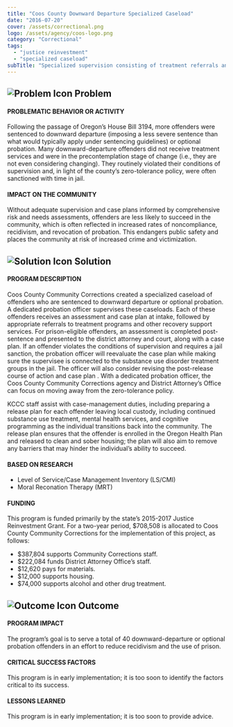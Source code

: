 ```yaml
---
title: "Coos County Downward Departure Specialized Caseload"
date: "2016-07-20"
cover: /assets/correctional.png
logo: /assets/agency/coos-logo.png
category: "Correctional"
tags:
  - "justice reinvestment"
  - "specialized caseload"
subTitle: "Specialized supervision consisting of treatment referrals and recovery support services aim to reduce recidivism and prison use."
---
```


## ![Problem Icon](https://github.com/google/material-design-icons/raw/master/alert/1x_web/ic_error_outline_black_48dp.png "Problem") Problem

#### PROBLEMATIC BEHAVIOR OR ACTIVITY

Following the passage of Oregon’s House Bill 3194, more offenders were sentenced to downward departure (imposing a less severe sentence than what would typically apply under sentencing guidelines) or optional probation. Many downward-departure offenders did not receive treatment services and were in the precontemplation stage of change (i.e., they are not even considering changing). They routinely violated their conditions of supervision and, in light of the county’s zero-tolerance policy, were often sanctioned with time in jail.

#### IMPACT ON THE COMMUNITY

Without adequate supervision and case plans informed by comprehensive risk and needs assessments, offenders are less likely to succeed in the community, which is often reflected in increased rates of noncompliance, recidivism, and revocation of probation. This endangers public safety and places the community at risk of increased crime and victimization.

## ![Solution Icon](https://github.com/google/material-design-icons/raw/master/action/1x_web/ic_lightbulb_outline_black_48dp.png "Solution") Solution

#### PROGRAM DESCRIPTION

Coos County Community Corrections created a specialized caseload of offenders who are sentenced to downward departure or optional probation. A dedicated probation officer supervises these caseloads. Each of these offenders receives an assessment and case plan at intake, followed by appropriate referrals to treatment programs and other recovery support services. For prison-eligible offenders, an assessment is completed post-sentence and presented to the district attorney and court, along with a case plan. If an offender violates the conditions of supervision and requires a jail sanction, the probation officer will reevaluate the case plan while making sure the supervisee is connected to the substance use disorder treatment groups in the jail. The officer will also consider revising the post-release course of action and case plan . With a dedicated probation officer, the Coos County Community Corrections agency and District Attorney’s Office can focus on moving away from the zero-tolerance policy.

KCCC staff assist with case-management duties, including preparing a release plan for each offender leaving local custody, including continued substance use treatment, mental health services, and cognitive programming as the individual transitions back into the community. The release plan ensures that the offender is enrolled in the Oregon Health Plan and released to clean and sober housing; the plan will also aim to remove any barriers that may hinder the individual’s ability to succeed.

#### BASED ON RESEARCH

* Level of Service/Case Management Inventory (LS/CMI)
* Moral Reconation Therapy (MRT)

#### FUNDING

This program is funded primarily by the state’s 2015-2017 Justice Reinvestment Grant. For a two-year period, $708,508 is allocated to Coos County Community Corrections for the implementation of this project, as follows:

* $387,804 supports Community Corrections staff.
* $222,084 funds District Attorney Office’s staff.
* $12,620 pays for materials.
* $12,000 supports housing.
* $74,000 supports alcohol and other drug treatment.

## ![Outcome Icon](https://github.com/google/material-design-icons/raw/master/action/1x_web/ic_view_list_black_48dp.png "Outcome") Outcome

#### PROGRAM IMPACT

The program’s goal is to serve a total of 40 downward-departure or optional probation offenders in an effort to reduce recidivism and the use of prison.

#### CRITICAL SUCCESS FACTORS

This program is in early implementation; it is too soon to identify the factors critical to its success.

#### LESSONS LEARNED

This program is in early implementation; it is too soon to provide advice.
